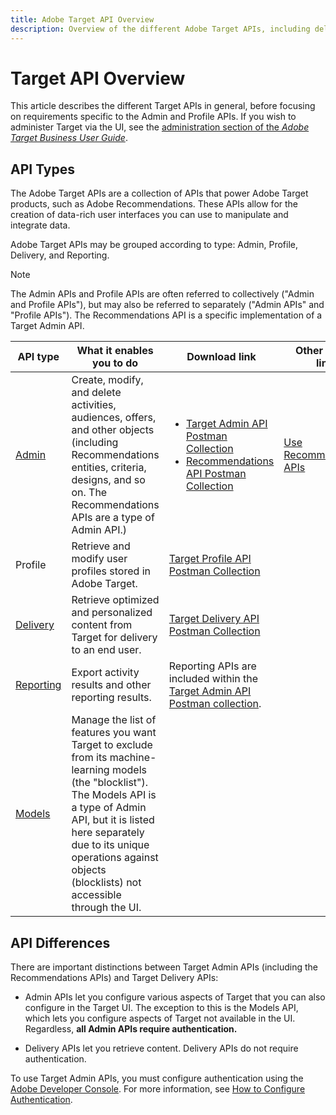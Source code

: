 ```yaml
---
title: Adobe Target API Overview
description: Overview of the different Adobe Target APIs, including delivery api, reporting api, admin api, profile api, recommendations api, and links to postman collections.
---
```


# Target API Overview

This article describes the different Target APIs in general, before focusing on requirements specific to the Admin and Profile APIs. If you wish to administer Target via the UI, see the [administration section of the *Adobe Target Business User Guide*](https://experienceleague.adobe.com/docs/target/using/administer/administrating-target.html?lang=en).

## API Types

The Adobe Target APIs are a collection of APIs that power Adobe Target products, such as Adobe Recommendations. These APIs allow for the creation of data-rich user interfaces you can use to manipulate and integrate data.

Adobe Target APIs may be grouped according to type: Admin, Profile, Delivery, and Reporting. 

>[!NOTE]
>
>The Admin APIs and Profile APIs are often referred to collectively ("Admin and Profile APIs"), but may also be referred to separately ("Admin APIs" and "Profile APIs"). The Recommendations API is a specific implementation of a Target Admin API.
 
|API type|What it enables you to do|Download link|Other helpful links|
| --- | --- | --- |--- |
|[Admin](../administer/admin-api/overview.md)|Create, modify, and delete activities, audiences, offers, and other objects (including Recommendations entities, criteria, designs, and so on. The Recommendations APIs are a type of Admin API.)|<UL><li>[Target Admin API Postman Collection](https://developers.adobetarget.com/api/#admin-postman-collection)</li><li>[Recommendations API Postman Collection](https://developers.adobetarget.com/api/recommendations/#section/Postman)</li></UL>|[Use Recommendations APIs](../before-administer/recs-api/)|
|Profile|Retrieve and modify user profiles stored in Adobe Target.|[Target Profile API Postman Collection](https://developers.adobetarget.com/api/#profiles)||
|[Delivery](../implement/delivery-api/index.md)|Retrieve optimized and personalized content from Target for delivery to an end user.|[Target Delivery API Postman Collection](../implement/delivery-api/index.md/#section/Getting-Started/Postman-Collection)||
|[Reporting](../administer/admin-api/overview.md)|Export activity results and other reporting results.|Reporting APIs are included within the [Target Admin API Postman collection](https://developers.adobetarget.com/api/#admin-postman-collection).||
|[Models](../administer/models-api/index.md)|Manage the list of features you want Target to exclude from its machine-learning models (the "blocklist"). The Models API is a type of Admin API, but it is listed here separately due to its unique operations against objects (blocklists) not accessible through the UI.|||

## API Differences

There are important distinctions between Target Admin APIs (including the Recommendations APIs) and Target Delivery APIs:

* Admin APIs let you configure various aspects of Target that you can also configure in the Target UI. The exception to this is the Models API, which lets you configure aspects of Target not available in the UI. Regardless, **all Admin APIs require authentication.**

* Delivery APIs let you retrieve content. Delivery APIs do not require authentication.

To use Target Admin APIs, you must configure authentication using the [Adobe Developer Console](https://developer.adobe.com/console/home). For more information, see [How to Configure Authentication](../before-administer/configure-authentication.md).
